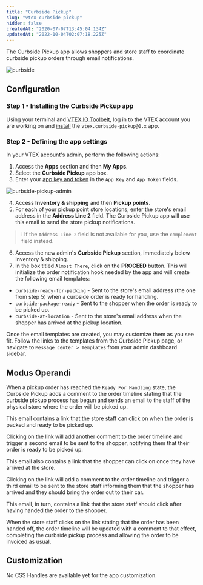 ```yaml
---
title: "Curbside Pickup"
slug: "vtex-curbside-pickup"
hidden: false
createdAt: "2020-07-07T13:45:04.134Z"
updatedAt: "2022-10-04T02:07:18.225Z"
---
```


The Curbside Pickup app allows shoppers and store staff to coordinate curbside pickup orders through email notifications.

![curbside](https://cdn.jsdelivr.net/gh/vtexdocs/dev-portal-content@main/images/vtex-curbside-pickup-0.png)

## Configuration

### Step 1 - Installing the Curbside Pickup app

Using your terminal and [VTEX IO Toolbelt](https://vtex.io/docs/recipes/development/vtex-io-cli-installation-and-command-reference/#command-reference), log in to the VTEX account you are working on and [install](https://vtex.io/docs/recipes/store/installing-an-app) the `vtex.curbside-pickup@0.x` app.

### Step 2 - Defining the app settings

In your VTEX account's admin, perform the following actions:

1. Access the **Apps** section and then **My Apps**.
2. Select the **Curbside Pickup** app box.
3. Enter your [app key and token](https://developers.vtex.com/docs/guides/getting-started-authentication#creating-the-appkey-and-apptoken) in the `App Key` and `App Token` fields.

![curbside-pickup-admin](https://cdn.jsdelivr.net/gh/vtexdocs/dev-portal-content@main/images/vtex-curbside-pickup-1.png)

4. Access **Inventory & shipping** and then **Pickup points**.
5. For each of your pickup point store locations, enter the store's email address in the **Address Line 2** field. The Curbside Pickup app will use this email to send the store pickup notifications.

> ℹ️ If the `Address Line 2` field is not available for you, use the `complement` field instead.

6. Access the new admin's **Curbside Pickup** section, immediately below Inventory & shipping.
7. In the box titled `Almost There`, click on the **PROCEED** button. This will initialize the order notification hook needed by the app and will create the following email templates:

- `curbside-ready-for-packing` - Sent to the store's email address (the one from step 5) when a curbside order is ready for handling.
- `curbside-package-ready` - Sent to the shopper when the order is ready to be picked up.
- `curbside-at-location` - Sent to the store's email address when the shopper has arrived at the pickup location.

Once the email templates are created, you may customize them as you see fit. Follow the links to the templates from the Curbside Pickup page, or navigate to `Message center > Templates` from your admin dashboard sidebar.
  
## Modus Operandi

When a pickup order has reached the `Ready For Handling` state, the Curbside Pickup adds a comment to the order timeline stating that the curbside pickup process has begun and sends an email to the staff of the physical store where the order will be picked up.

This email contains a link that the store staff can click on when the order is packed and ready to be picked up.

Clicking on the link will add another comment to the order timeline and trigger a second email to be sent to the shopper, notifying them that their order is ready to be picked up.

This email also contains a link that the shopper can click on once they have arrived at the store.

Clicking on the link will add a comment to the order timeline and trigger a third email to be sent to the store staff informing them that the shopper has arrived and they should bring the order out to their car.

This email, in turn, contains a link that the store staff should click after having handed the order to the shopper.

When the store staff clicks on the link stating that the order has been handed off, the order timeline will be updated with a comment to that effect, completing the curbside pickup process and allowing the order to be invoiced as usual.

## Customization

No CSS Handles are available yet for the app customization.
